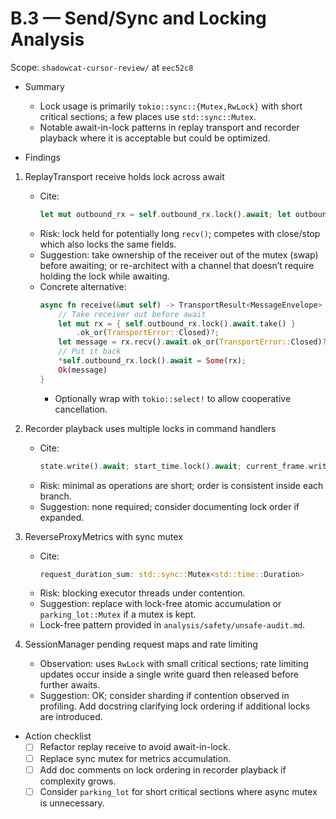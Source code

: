 # B.3 — Send/Sync and Locking Analysis

Scope: `shadowcat-cursor-review/` at `eec52c8`

- Summary
  - Lock usage is primarily `tokio::sync::{Mutex,RwLock}` with short critical sections; a few places use `std::sync::Mutex`.
  - Notable await-in-lock patterns in replay transport and recorder playback where it is acceptable but could be optimized.

- Findings

1) ReplayTransport receive holds lock across await
   - Cite:
     ```368:381:shadowcat-cursor-review/src/transport/replay.rs
     let mut outbound_rx = self.outbound_rx.lock().await; let outbound_rx = outbound_rx.as_mut().ok_or(TransportError::Closed)?; match outbound_rx.recv().await { ... }
     ```
   - Risk: lock held for potentially long `recv()`; competes with close/stop which also locks the same fields.
   - Suggestion: take ownership of the receiver out of the mutex (swap) before awaiting; or re-architect with a channel that doesn’t require holding the lock while awaiting.
   - Concrete alternative:
     ```rust
     async fn receive(&mut self) -> TransportResult<MessageEnvelope> {
         // Take receiver out before await
         let mut rx = { self.outbound_rx.lock().await.take() }
             .ok_or(TransportError::Closed)?;
         let message = rx.recv().await.ok_or(TransportError::Closed)?;
         // Put it back
         *self.outbound_rx.lock().await = Some(rx);
         Ok(message)
     }
     ```
     - Optionally wrap with `tokio::select!` to allow cooperative cancellation.

2) Recorder playback uses multiple locks in command handlers
   - Cite:
     ```319:345,351:361,365:375,397:403:shadowcat-cursor-review/src/recorder/replay.rs
     state.write().await; start_time.lock().await; current_frame.write().await; config.write().await
     ```
   - Risk: minimal as operations are short; order is consistent inside each branch.
   - Suggestion: none required; consider documenting lock order if expanded.

3) ReverseProxyMetrics with sync mutex
   - Cite:
     ```319:337:shadowcat-cursor-review/src/proxy/reverse.rs
     request_duration_sum: std::sync::Mutex<std::time::Duration>
     ```
   - Risk: blocking executor threads under contention.
   - Suggestion: replace with lock-free atomic accumulation or `parking_lot::Mutex` if a mutex is kept.
   - Lock-free pattern provided in `analysis/safety/unsafe-audit.md`.

4) SessionManager pending request maps and rate limiting
   - Observation: uses `RwLock` with small critical sections; rate limiting updates occur inside a single write guard then released before further awaits.
   - Suggestion: OK; consider sharding if contention observed in profiling. Add docstring clarifying lock ordering if additional locks are introduced.

- Action checklist
  - [ ] Refactor replay receive to avoid await-in-lock.
  - [ ] Replace sync mutex for metrics accumulation.
  - [ ] Add doc comments on lock ordering in recorder playback if complexity grows.
  - [ ] Consider `parking_lot` for short critical sections where async mutex is unnecessary.
